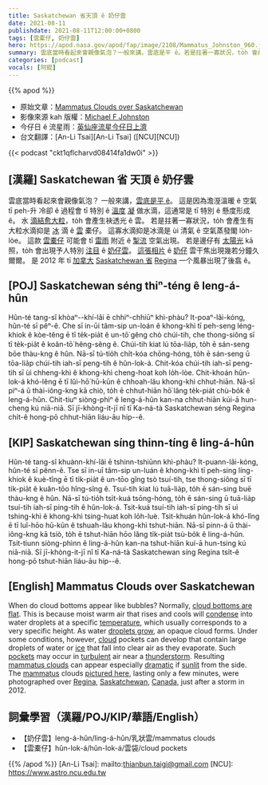 ```yaml
---
title: Saskatchewan 省天頂 ê 奶仔雲
date: 2021-08-11
publishdate: 2021-08-11T12:00:00+0800
tags: [雲橐仔, 奶仔雲]
hero: https://apod.nasa.gov/apod/fap/image/2108/Mammatus_Johnston_960.jpg
summary: 雲底當時看起來會親像氣泡？一般來講，雲底是平 ê。若是拄著一寡狀況，to̍h 會產生有大粒水滴抑是冰滴 ê 雲橐仔。
categories: [podcast]
vocals: [阿錕]
---
```


{{% apod %}}

- 原始文章：[Mammatus Clouds over Saskatchewan](https://apod.nasa.gov/apod/ap210811.html)
- 影像來源 kah 版權：[Michael F Johnston](https://www.instagram.com/beautyandruin/)
- 今仔日 ê 流星雨：[英仙座流星今仔日上濟](https://blogs.nasa.gov/Watch_the_Skies/2021/07/30/the-perseids-are-on-the-rise/)
- 台文翻譯：[An-Li Tsai][An-Li Tsai] ([NCU][NCU])

{{< podcast "ckt1qflcharvd08414fa1dw0i" >}}

## [漢羅] Saskatchewan 省 天頂 ê 奶仔雲
雲底當時看起來會親像氣泡？
一般來講，[雲底是平 ê][cloud bottoms are flat]。
這是因為澹溼溫暖 ê 空氣 tī peh-升 冷卻 ê 過程會 tī 特別 ê [溫度][temperature] [凝][condense] 做水滴，這通常是 tī 特別 ê 懸度形成 ê。
水 [滴結愈大粒][droplets grow]，to̍h 會產生袂透光 ê 雲。
若是拄著一寡狀況，to̍h 會產生有大粒水滴抑是 [冰][ice] 滴 ê [雲][cloud] 橐仔。
這寡水滴抑是冰滴是 ùi 清氣 ê 空氣蒸發閣 lo̍h-lòe。
這款 [雲橐仔][pockets] 可能會 tī [雷雨][thunderstorm] 附近 ê [掣流][turbulent] 空氣出現。
若是邊仔有 [太陽光][sunlit] kā 照，to̍h 會出現予人特別 [注目][dramatic] ê [奶仔雲][mammatus clouds]。
[這張相片][pictured here] ê [奶仔][mammatus] 雲干焦出現幾若分鐘久爾爾。
是 2012 年 tī [加拿大][Canada] [Saskatchewan 省][Saskatchewan] [Regina][Regina] 一个風暴出現了後翕 ê。

## [POJ] Saskatchewan séng thiⁿ-téng ê leng-á-hûn
Hûn-té tang-sî khòaⁿ--khí-lâi ē chhiⁿ-chhiūⁿ khì-phàu?
It-poaⁿ-lâi-kóng, hûn-té sī pêⁿ-ê.
Che sī in-ūi tâm-sip un-loán ê khong-khì tī peh-seng léng-khiok ê kòe-têng ē tī te̍k-pia̍t ê un-tō͘ gêng chò chúi-tih, che thong-siông sī tī te̍k-pia̍t ê koân-tō͘ hêng-sêng ê.
Chúi-tih kiat lú tōa-lia̍p, to̍h ē sán-seng bōe thàu-kng ê hûn.
Nā-sī tú-tio̍h chi̍t-kóa chōng-hóng, to̍h ē sán-seng ū tōa-lia̍p chúi-tih iah-sī peng-tih ê hûn-lok-á.
Chit-kóa chúi-tih iah-sī peng-tih sī ùi chheng-khì ê khong-khì cheng-hoat koh lo̍h-lòe.
Chit-khoán hûn-lok-á khó-lêng ē tī lûi-hō͘ hū-kūn ê chhoah-lâu khong-khì chhut-hiān.
Nā-sī piⁿ-á ū thài-iông-kng kā chiò, to̍h ē chhut-hiān hō͘ lâng te̍k-pia̍t chù-bo̍k ê leng-á-hûn.
Chit-tiuⁿ siòng-phìⁿ ê leng-á-hûn kan-na chhut-hiān kúi-ā hun-cheng kú niā-niā.
Sī jī-khòng-it-jī nî tī Ka-ná-tà Saskatchewan séng Regina chi̍t-ê hong-pō chhut-hiān liáu-āu hip--ê.

## [KIP] Saskatchewan síng thinn-tíng ê ling-á-hûn
Hûn-té tang-sî khuànn-khí-lâi ē tshinn-tshiūnn khì-phàu?
It-puann-lâi-kóng, hûn-té sī pênn-ê.
Tse sī in-uī tâm-sip un-luán ê khong-khì tī peh-sing líng-khiok ê kuè-tîng ē tī ti̍k-pia̍t ê un-tōo gîng tsò tsuí-tih, tse thong-siông sī tī ti̍k-pia̍t ê kuân-tōo hîng-sîng ê.
Tsuí-tih kiat lú tuā-lia̍p, to̍h ē sán-sing buē thàu-kng ê hûn.
Nā-sī tú-tio̍h tsi̍t-kuá tsōng-hóng, to̍h ē sán-sing ū tuā-lia̍p tsuí-tih iah-sī ping-tih ê hûn-lok-á.
Tsit-kuá tsuí-tih iah-sī ping-tih sī uì tshing-khì ê khong-khì tsing-huat koh lo̍h-luè.
Tsit-khuán hûn-lok-á khó-lîng ē tī luî-hōo hū-kūn ê tshuah-lâu khong-khì tshut-hiān.
Nā-sī pinn-á ū thài-iông-kng kā tsiò, to̍h ē tshut-hiān hōo lâng ti̍k-pia̍t tsù-bo̍k ê ling-á-hûn.
Tsit-tiunn siòng-phìnn ê ling-á-hûn kan-na tshut-hiān kuí-ā hun-tsing kú niā-niā.
Sī jī-khòng-it-jī nî tī Ka-ná-tà Saskatchewan síng Regina tsi̍t-ê hong-pō tshut-hiān liáu-āu hip--ê.

## [English] Mammatus Clouds over Saskatchewan
When do cloud bottoms appear like bubbles?
Normally, [cloud bottoms are flat][cloud bottoms are flat].
This is because moist warm air that rises and cools will [condense][condense] into water droplets at a specific [temperature][temperature], which usually corresponds to a very specific height.
As water [droplets grow][droplets grow], an opaque cloud forms.
Under some conditions, however, [cloud][cloud] pockets can develop that contain large droplets of water or [ice][ice] that fall into clear air as they evaporate.
Such [pockets][pockets] may occur in [turbulent][turbulent] air near a [thunderstorm][thunderstorm].
Resulting [mammatus clouds][mammatus clouds] can appear especially [dramatic][dramatic] if [sunlit][sunlit] from the side.
The [mammatus][mammatus] clouds [pictured here][pictured here], lasting only a few minutes, were photographed over [Regina][Regina], [Saskatchewan][Saskatchewan], [Canada][Canada], just after a storm in 2012.

## 詞彙學習（漢羅/POJ/KIP/華語/English）
- 【奶仔雲】leng-á-hûn/ling-á-hûn/乳狀雲/mammatus clouds
- 【雲橐仔】hûn-lok-á/hûn-lok-á/雲袋/cloud pockets

{{% /apod %}}
[An-Li Tsai]: mailto:thianbun.taigi@gmail.com
[NCU]: https://www.astro.ncu.edu.tw


[cloud bottoms are flat]:https://www.quora.com/Why-do-some-clouds-have-flat-bottoms-What-causes-them-to-be-fluffy-on-top-but-flat-and-even-on-the-underside
[condense]:http://www.weatherquestions.com/What_are_condensation_nuclei.htm
[temperature]:https://apod.nasa.gov/apod/ap130731.html
[droplets grow]:http://earthobservatory.nasa.gov/Library/GlobalClouds/
[cloud]:https://scijinks.gov/clouds/
[ice]:https://www.atoptics.co.uk/halosim.htm
[pockets]:https://en.wikipedia.org/wiki/Pocket
[turbulent]:https://en.wikipedia.org/wiki/Turbulence
[thunderstorm]:https://apod.nasa.gov/apod/ap170226.html
[mammatus clouds]:http://ww2010.atmos.uiuc.edu/(Gh)/guides/mtr/cld/cldtyp/oth/mm.rxml
[dramatic]:http://www.youtube.com/watch?v=Mt0zXfEktuQ
[sunlit]:https://i.pinimg.com/originals/11/dd/61/11dd6174e69c390dc90be5a517e9fb1c.jpg
[mammatus]:https://en.wikipedia.org/wiki/Mammatus_clouds
[pictured here]:https://www.instagram.com/p/CC_CxJxgJDq/
[Regina]:https://youtu.be/LLDnB5n2YQA
[Saskatchewan]:https://en.wikipedia.org/wiki/Saskatchewan
[Canada]:https://en.wikipedia.org/wiki/Canada
